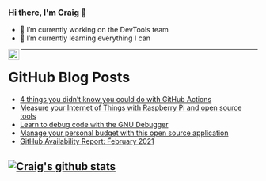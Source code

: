 ### Hi there, I'm Craig 👋

<!--
**CraigTeelFugro/CraigTeelFugro** is a ✨ _special_ ✨ repository because its `README.md` (this file) appears on your GitHub profile.

Here are some ideas to get you started:
-->

- 🔭 I’m currently working on the DevTools team
- 🌱 I’m currently learning everything I can

[<img align="left" alt="Craig Teel | LinkedIn" width="22px" src="https://cdn.jsdelivr.net/npm/simple-icons@v3/icons/linkedin.svg" />][linkedin]

---

# GitHub Blog Posts

<!-- BLOG-POST-LIST:START -->
- [4 things you didn’t know you could do with GitHub Actions](https://github.blog/2021-03-04-4-things-you-didnt-know-you-could-do-with-github-actions/)
- [Measure your Internet of Things with Raspberry Pi and open source tools](https://opensource.com/article/21/3/iot-measure-raspberry-pi)
- [Learn to debug code with the GNU Debugger](https://opensource.com/article/21/3/debug-code-gdb)
- [Manage your personal budget with this open source application](https://opensource.com/article/21/3/terminal-finances)
- [GitHub Availability Report: February 2021](https://github.blog/2021-03-03-github-availability-report-february-2021/)
<!-- BLOG-POST-LIST:END -->

## [![Craig's github stats](https://github-readme-stats.vercel.app/api?username=craigteelfugro)](https://github.com/anuraghazra/github-readme-stats)


[linkedin]: https://linkedin.com/in/craig-teel-b8786771
